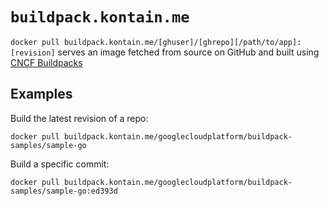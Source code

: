 # `buildpack.kontain.me`

`docker pull buildpack.kontain.me/[ghuser]/[ghrepo][/path/to/app]:[revision]`
serves an image fetched from source on GitHub and built using [CNCF
Buildpacks](https://buildpacks.io)

## Examples

Build the latest revision of a repo:

```
docker pull buildpack.kontain.me/googlecloudplatform/buildpack-samples/sample-go
```

Build a specific commit:

```
docker pull buildpack.kontain.me/googlecloudplatform/buildpack-samples/sample-go:ed393d
```
